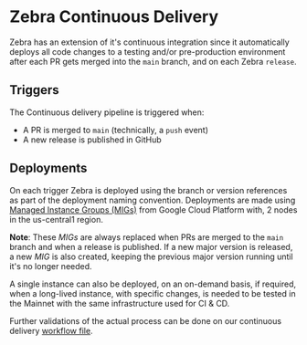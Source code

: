 # Zebra Continuous Delivery

Zebra has an extension of it's continuous integration since it automatically deploys all
code changes to a testing and/or pre-production environment after each PR gets merged
into the `main` branch, and on each Zebra `release`.

## Triggers

The Continuous delivery pipeline is triggered when:

* A PR is merged to `main` (technically, a `push` event)
* A new release is published in GitHub

## Deployments

On each trigger Zebra is deployed using the branch or version references as part of
the deployment naming convention. Deployments are made using [Managed Instance Groups (MIGs)](https://cloud.google.com/compute/docs/instance-groups#managed_instance_groups)
from Google Cloud Platform with, 2 nodes in the us-central1 region.

**Note**: These *MIGs* are always replaced when PRs are merged to the `main` branch and
when a release is published. If a new major version is released, a new *MIG* is also 
created, keeping the previous major version running until it's no longer needed.

A single instance can also be deployed, on an on-demand basis, if required, when a
long-lived instance, with specific changes, is needed to be tested in the Mainnet with
the same infrastructure used for CI & CD.

Further validations of the actual process can be done on our continuous delivery [workflow file](https://github.com/ZcashFoundation/zebra/blob/main/.github/workflows/cd-deploy-nodes-gcp.yml).
